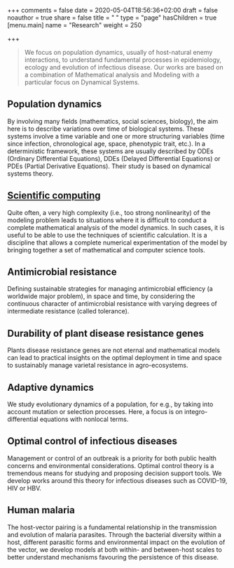 +++
comments = false
date = 2020-05-04T18:56:36+02:00
draft = false
noauthor = true
share = false
title = " "
type = "page"
hasChildren = true
[menu.main]
   name = "Research"
weight = 250

+++

>We focus on population dynamics, usually of host-natural enemy interactions, to understand fundamental processes in epidemiology, ecology and evolution of infectious disease. Our works are based on a combination of Mathematical analysis and Modeling with a particular focus on Dynamical Systems. 

## Population dynamics
By involving many fields (mathematics, social sciences, biology), the aim here is to describe variations over time of biological systems. These systems involve a time variable and one or more structuring variables (time since infection, chronological age, space, phenotypic trait, etc.).  In a deterministic framework, these systems are usually described by ODEs (Ordinary Differential Equations), DDEs (Delayed Differential Equations) or PDEs (Partial Derivative Equations). Their study is based on dynamical systems theory.


<html>
<head>
<style>
img {
  float: left;
}
</style>
</head>
<body>

## [Scientific computing](/AMR.html) 
Quite often, a very high complexity (i.e., too strong nonlinearity) of the modeling problem leads to situations where it is difficult to conduct a complete mathematical analysis of the model dynamics. In such cases, it is useful to be able to use the techniques of scientific calculation. It is a discipline that allows a complete numerical experimentation of the model by bringing together a set of mathematical and computer science tools.</p>
</body>
</html>


[//]:# (<p><img src="/uploads/computing.jpg" alt="Pineapple" style="width:170px;height:170px;margin-right:15px;">)


## Antimicrobial resistance
Defining sustainable strategies for managing antimicrobial efficiency (a worldwide major problem), in space and time, by considering the continuous character of antimicrobial resistance with varying degrees of intermediate resistance (called tolerance).

## Durability of plant disease resistance genes
Plants disease resistance genes are not eternal and mathematical models can lead to practical insights on the optimal deployment in time and space to sustainably manage varietal resistance in agro-ecosystems.

## Adaptive dynamics
We study evolutionary dynamics of a population, for e.g., by taking into account mutation or selection processes. Here, a focus is on integro-differential
equations with nonlocal terms.

## Optimal control of infectious diseases
Management or control of an outbreak is a priority for both public health concerns and environmental considerations. Optimal control theory is a tremendous means for studying and proposing decision support tools. We develop works around this theory for infectious diseases such as COVID-19, HIV or HBV. 

## Human malaria 
The host-vector pairing is a fundamental relationship in the transmission and evolution of malaria parasites. Through the bacterial diversity within a host, different parasitic forms and environmental impact on the evolution of the vector, we develop models at both within- and between-host scales to better understand mechanisms favouring the persistence of this disease. 




